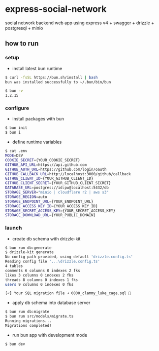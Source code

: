 # express-social-network

social network backend web app using express v4 + swagger + drizzle + postgresql + minio

## how to run

### setup

- install latest bun runtime

```sh
$ curl -fsSL https://bun.sh/install | bash
bun was installed successfully to ~/.bun/bin/bun

$ bun -v
1.2.15
```

### configure

- install packages with bun

```sh
$ bun init
$ bun i
```

- define runtime variables

```sh
$ cat .env
MODE=DEV
COOKIE_SECRET={YOUR_COOKIE_SECRET}
GITHUB_API_URL=https://api.github.com
GITHUB_AUTH_URL=https://github.com/login/oauth
GITHUB_CALLBACK_URL=http://localhost:3000/github/callback
GITHUB_CLIENT_ID={YOUR_GITHUB_CLIENT_ID}
GITHUB_CLIENT_SECRET={YOUR_GITHUB_CLIENT_SECRET}
DATABASE_URL=postgres://id:pw@localhost:5432/db
STORAGE_SERVER="minio | cloudflare r2 | aws s3"
STORAGE_REGION=auto
STORAGE_ENDPOINT_URL={YOUR_ENDPOINT_URL}
STORAGE_ACCESS_KEY_ID={YOUR_ACCESS_KEY_ID}
STORAGE_SECRET_ACCESS_KEY={YOUR_SECRET_ACCESS_KEY}
STORAGE_DOWNLOAD_URL={YOUR_PUBLIC_DOMAIN}
```

### launch

- create db schema with drizzle-kit

```sh
$ bun run db:generate
$ drizzle-kit generate
No config path provided, using default 'drizzle.config.ts'
Reading config file '...\drizzle.config.ts'
4 tables
comments 6 columns 0 indexes 2 fks
likes 3 columns 0 indexes 2 fks
threads 8 columns 0 indexes 1 fks
users 9 columns 0 indexes 0 fks

[✓] Your SQL migration file ➜ 0000_clammy_luke_cage.sql 🚀
```

- apply db schema into database server

```sh
$ bun run db:migrate
$ bun run src/models/migrate.ts
Running migrations...
Migrations completed!
```

- run bun app with development mode

```sh
$ bun dev
```
